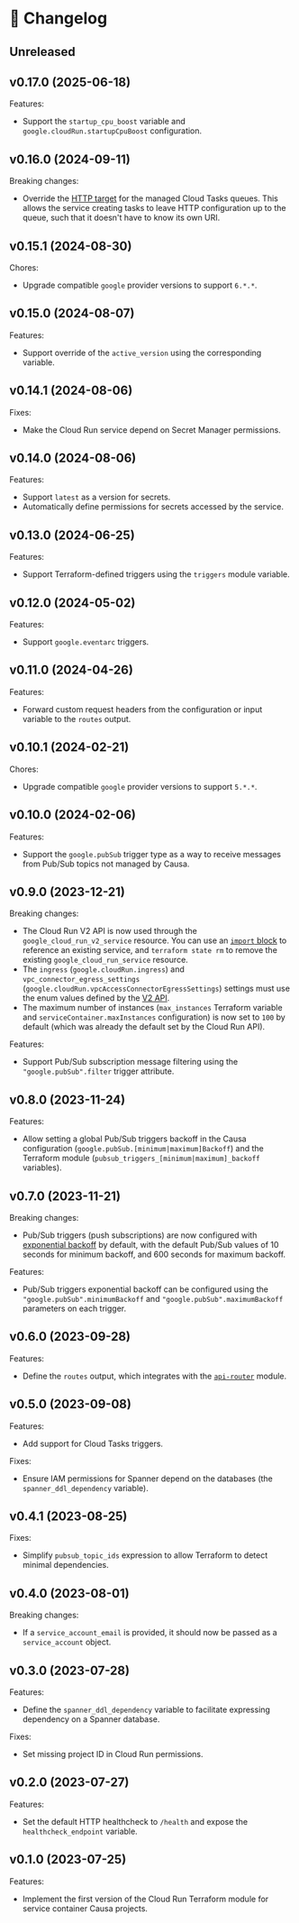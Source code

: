 # 🔖 Changelog

## Unreleased

## v0.17.0 (2025-06-18)

Features:

- Support the `startup_cpu_boost` variable and `google.cloudRun.startupCpuBoost` configuration.

## v0.16.0 (2024-09-11)

Breaking changes:

- Override the [HTTP target](https://cloud.google.com/tasks/docs/reference/rest/v2/projects.locations.queues#httptarget) for the managed Cloud Tasks queues. This allows the service creating tasks to leave HTTP configuration up to the queue, such that it doesn't have to know its own URI.

## v0.15.1 (2024-08-30)

Chores:

- Upgrade compatible `google` provider versions to support `6.*.*`.

## v0.15.0 (2024-08-07)

Features:

- Support override of the `active_version` using the corresponding variable.

## v0.14.1 (2024-08-06)

Fixes:

- Make the Cloud Run service depend on Secret Manager permissions.

## v0.14.0 (2024-08-06)

Features:

- Support `latest` as a version for secrets.
- Automatically define permissions for secrets accessed by the service.

## v0.13.0 (2024-06-25)

Features:

- Support Terraform-defined triggers using the `triggers` module variable.

## v0.12.0 (2024-05-02)

Features:

- Support `google.eventarc` triggers.

## v0.11.0 (2024-04-26)

Features:

- Forward custom request headers from the configuration or input variable to the `routes` output.

## v0.10.1 (2024-02-21)

Chores:

- Upgrade compatible `google` provider versions to support `5.*.*`.

## v0.10.0 (2024-02-06)

Features:

- Support the `google.pubSub` trigger type as a way to receive messages from Pub/Sub topics not managed by Causa.

## v0.9.0 (2023-12-21)

Breaking changes:

- The Cloud Run V2 API is now used through the `google_cloud_run_v2_service` resource. You can use an [`import` block](https://developer.hashicorp.com/terraform/language/import) to reference an existing service, and `terraform state rm` to remove the existing `google_cloud_run_service` resource.
- The `ingress` (`google.cloudRun.ingress`) and `vpc_connector_egress_settings` (`google.cloudRun.vpcAccessConnectorEgressSettings`) settings must use the enum values defined by the [V2 API](https://cloud.google.com/run/docs/reference/rest/v2/projects.locations.services).
- The maximum number of instances (`max_instances` Terraform variable and `serviceContainer.maxInstances` configuration) is now set to `100` by default (which was already the default set by the Cloud Run API).

Features:

- Support Pub/Sub subscription message filtering using the `"google.pubSub".filter` trigger attribute.

## v0.8.0 (2023-11-24)

Features:

- Allow setting a global Pub/Sub triggers backoff in the Causa configuration (`google.pubSub.[minimum|maximum]Backoff`) and the Terraform module (`pubsub_triggers_[minimum|maximum]_backoff` variables).

## v0.7.0 (2023-11-21)

Breaking changes:

- Pub/Sub triggers (push subscriptions) are now configured with [exponential backoff](https://cloud.google.com/pubsub/docs/handling-failures#exponential_backoff) by default, with the default Pub/Sub values of 10 seconds for minimum backoff, and 600 seconds for maximum backoff.

Features:

- Pub/Sub triggers exponential backoff can be configured using the `"google.pubSub".minimumBackoff` and `"google.pubSub".maximumBackoff` parameters on each trigger.

## v0.6.0 (2023-09-28)

Features:

- Define the `routes` output, which integrates with the [`api-router`](https://github.com/causa-io/terraform-google-api-router) module.

## v0.5.0 (2023-09-08)

Features:

- Add support for Cloud Tasks triggers.

Fixes:

- Ensure IAM permissions for Spanner depend on the databases (the `spanner_ddl_dependency` variable).

## v0.4.1 (2023-08-25)

Fixes:

- Simplify `pubsub_topic_ids` expression to allow Terraform to detect minimal dependencies.

## v0.4.0 (2023-08-01)

Breaking changes:

- If a `service_account_email` is provided, it should now be passed as a `service_account` object.

## v0.3.0 (2023-07-28)

Features:

- Define the `spanner_ddl_dependency` variable to facilitate expressing dependency on a Spanner database.

Fixes:

- Set missing project ID in Cloud Run permissions.

## v0.2.0 (2023-07-27)

Features:

- Set the default HTTP healthcheck to `/health` and expose the `healthcheck_endpoint` variable.

## v0.1.0 (2023-07-25)

Features:

- Implement the first version of the Cloud Run Terraform module for service container Causa projects.
